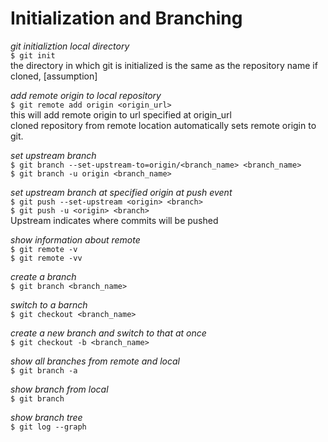 # Initialization and Branching  

*git initializtion local directory*  
`$ git init`  
the directory in which git is initialized is the same as the repository name if cloned, [assumption]

*add remote origin to local repository*  
`$ git remote add origin <origin_url>`  
this will add remote origin to url specified at origin_url  
cloned repository from remote location automatically sets remote origin to git.  

*set upstream branch*  
`$ git branch --set-upstream-to=origin/<branch_name> <branch_name>`  
`$ git branch -u origin <branch_name>`  

*set upstream branch at specified origin at push event*  
`$ git push --set-upstream <origin> <branch>`  
`$ git push -u <origin> <branch>`  
Upstream indicates where commits will be pushed

*show information about remote*  
`$ git remote -v`  
`$ git remote -vv`  

*create a branch*  
`$ git branch <branch_name>`  

*switch to a barnch*  
`$ git checkout <branch_name>`  

*create a new branch and switch to that at once*  
`$ git checkout -b <branch_name>`  

*show all branches from remote and local*  
`$ git branch -a`  

*show branch from local*  
`$ git branch`  

*show branch tree*  
`$ git log --graph`  
